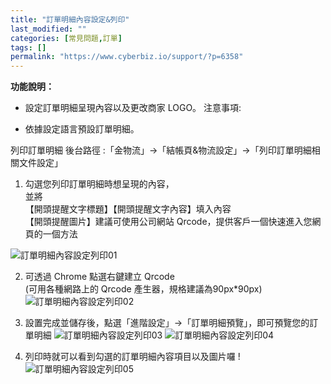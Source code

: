 ```yaml
---
title: "訂單明細內容設定&列印"
last_modified: ""
categories: [常見問題,訂單]
tags: []
permalink: "https://www.cyberbiz.io/support/?p=6358"
---
```


**功能說明：**  

* 設定訂單明細呈現內容以及更改商家 LOGO。
注意事項:  

* 依據設定語言預設訂單明細。

列印訂單明細 後台路徑 :「金物流」→「結帳頁&物流設定」→「列印訂單明細相關文件設定」  


1. 勾選您列印訂單明細時想呈現的內容，  
並將  
【開頭提醒文字標題】【開頭提醒文字內容】填入內容  
【開頭提醒圖片】建議可使用公司網站 Qrcode，提供客戶一個快速進入您網頁的一個方法  

![訂單明細內容設定列印01](https://www.cyberbiz.io/support/wp-content/uploads/2021/07/訂單明細內容設定列印01.png)

2. 可透過 Chrome 點選右鍵建立 Qrcode  
(可用各種網路上的 Qrcode 產生器，規格建議為90px*90px)
![訂單明細內容設定列印02](https://www.cyberbiz.io/support/wp-content/uploads/2021/07/訂單明細內容設定列印02.png)

3. 設置完成並儲存後，點選「進階設定」→「訂單明細預覽」，即可預覽您的訂單明細 ![訂單明細內容設定列印03](https://www.cyberbiz.io/support/wp-content/uploads/2021/07/訂單明細內容設定列印03.png) ![訂單明細內容設定列印04](https://www.cyberbiz.io/support/wp-content/uploads/2021/07/訂單明細內容設定列印04.png)
4. 列印時就可以看到勾選的訂單明細內容項目以及圖片囉 ! ![訂單明細內容設定列印05](https://www.cyberbiz.io/support/wp-content/uploads/2021/07/訂單明細內容設定列印05.png)

